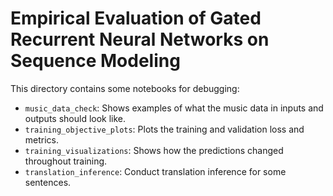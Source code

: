 # Empirical Evaluation of Gated Recurrent Neural Networks on Sequence Modeling

This directory contains some notebooks for debugging:
* `music_data_check`: Shows examples of what the music data in inputs and outputs should look like.
* `training_objective_plots`: Plots the training and validation loss and metrics.
* `training_visualizations`: Shows how the predictions changed throughout training.
* `translation_inference`: Conduct translation inference for some sentences.
